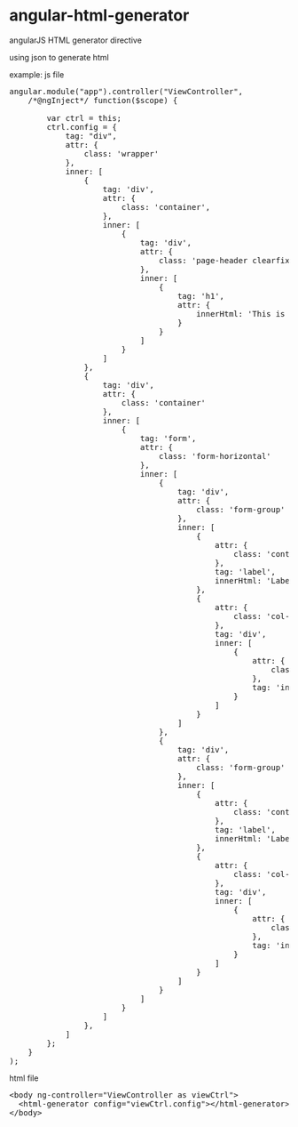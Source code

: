 # angular-html-generator

angularJS HTML generator directive

using json to generate html

example: js file
<pre>
angular.module("app").controller("ViewController", 
	/*@ngInject*/ function($scope) {
		
		var ctrl = this;
		ctrl.config = {
			tag: "div",
			attr: {
				class: 'wrapper'
			},
			inner: [
				{
					tag: 'div',
					attr: {
						class: 'container',
					},
					inner: [
						{
							tag: 'div',
							attr: {
								class: 'page-header clearfix',
							},
							inner: [
								{
									tag: 'h1',
									attr: {
										innerHtml: 'This is header'
									}
								}
							]
						}
					]
				},
				{
					tag: 'div',
					attr: {
						class: 'container'
					},
					inner: [
						{
							tag: 'form',
							attr: {
								class: 'form-horizontal'
							},
							inner: [
								{
									tag: 'div',
									attr: {
										class: 'form-group'
									},
									inner: [
										{
											attr: {
												class: 'control-label col-xs-4',
											},
											tag: 'label',
											innerHtml: 'Label Text'
										},
										{
											attr: {
												class: 'col-xs-4',
											},
											tag: 'div',
											inner: [
												{
													attr: {
														class: 'form-control',
													},
													tag: 'input',
												}
											]
										}
									]
								},
								{
									tag: 'div',
									attr: {
										class: 'form-group'
									},
									inner: [
										{
											attr: {
												class: 'control-label col-xs-4',
											},
											tag: 'label',
											innerHtml: 'Label Text'
										},
										{
											attr: {
												class: 'col-xs-4',
											},
											tag: 'div',
											inner: [
												{
													attr: {
														class: 'form-control',
													},
													tag: 'input',
												}
											]
										}
									]
								}
							]
						}
					]
				},
			]
		};
	}
);
</pre>

html file
<pre>
&lt;body ng-controller="ViewController as viewCtrl"&gt;
  &lt;html-generator config="viewCtrl.config"&gt;&lt;/html-generator&gt;
&lt;/body&gt;
</pre>
